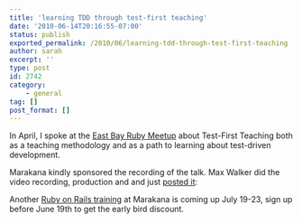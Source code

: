```yaml
---
title: 'learning TDD through test-first teaching'
date: '2010-06-14T20:16:55-07:00'
status: publish
exported_permalink: /2010/06/learning-tdd-through-test-first-teaching
author: sarah
excerpt: ''
type: post
id: 2742
category:
    - general
tag: []
post_format: []
---
```

In April, I spoke at the [East Bay Ruby Meetup](http://www.meetup.com/EBRuby/calendar/12145157/?eventId=12145157&action=detail) about Test-First Teaching both as a teaching methodology and as a path to learning about test-driven development.

Marakana kindly sponsored the recording of the talk. Max Walker did the video recording, production and and just [posted it](http://marakana.com/forums/ruby/ruby_on_rails/134.html):

Another [Ruby on Rails training](http://marakana.com/training/ruby/ruby_on_rails.html?a=sarah) at Marakana is coming up July 19-23, sign up before June 19th to get the early bird discount.